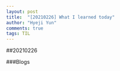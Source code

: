 ```yaml
---
layout: post
title:  "[20210226] What I learned today"
author: "Hyeji Yun"
comments: true
tags: TIL
---
```


##20210226

###Blogs

